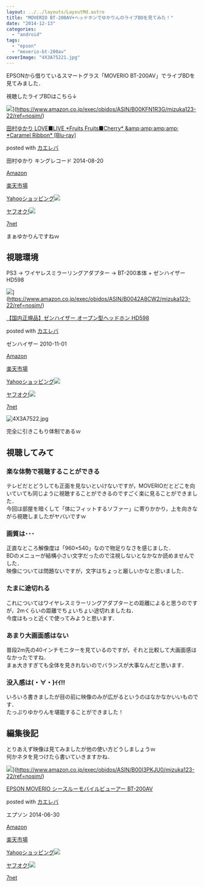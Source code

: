 ```yaml
---
layout: ../../layouts/LayoutMd.astro
title: "MOVERIO BT-200AV+ヘッドホンでゆかりんのライブBDを見てみた！"
date: "2014-12-13"
categories: 
  - "android"
tags: 
  - "epson"
  - "moverio-bt-200av"
coverImage: "4X3A75221.jpg"
---
```


EPSONから借りているスマートグラス「MOVERIO BT-200AV」でライブBDを見てみました．

視聴したライブBDはこちら↓

![](/archive/images/61cJgPeMluL._SL160_.jpg)](https://www.amazon.co.jp/exec/obidos/ASIN/B00KFN1R3G/mizuka123-22/ref=nosim/)

[田村ゆかり LOVE■LIVE \*Fruits Fruits■Cherry\* &amp;amp;amp;amp;amp; \*Caramel Ribbon\* \[Blu-ray\]](https://www.amazon.co.jp/exec/obidos/ASIN/B00KFN1R3G/mizuka123-22/ref=nosim/)

posted with [カエレバ](http://kaereba.com)

田村ゆかり キングレコード 2014-08-20

[Amazon](http://www.amazon.co.jp/gp/search?keywords=%93c%91%BA%82%E4%82%A9%82%E8%20LOVE%81%A1LIVE%20%2AFruits%20Fruits%81%A1Cherry%2A%20&__mk_ja_JP=%83J%83%5E%83J%83i&tag=mizuka123-22 "アマゾン")

[楽天市場](http://hb.afl.rakuten.co.jp/hgc/032b53ee.4b34c5ee.0f4a541e.f440145e/?pc=http%3A%2F%2Fsearch.rakuten.co.jp%2Fsearch%2Fmall%2F%25E7%2594%25B0%25E6%259D%2591%25E3%2582%2586%25E3%2581%258B%25E3%2582%258A%2520LOVE%25E2%2596%25A0LIVE%2520%252AFruits%2520Fruits%25E2%2596%25A0Cherry%252A%2520%2F-%2Ff.1-p.1-s.1-sf.0-st.A-v.2%3Fx%3D0%26scid%3Daf_ich_link_urltxt%26m%3Dhttp%3A%2F%2Fm.rakuten.co.jp%2F "楽天市場")

[Yahooショッピング![](//ad.jp.ap.valuecommerce.com/servlet/gifbanner?sid=3066752&pid=881990642)](//ck.jp.ap.valuecommerce.com/servlet/referral?sid=3066752&pid=881990642&vc_url=http%3A%2F%2Fshopping.search.yahoo.co.jp%2Fsearch%3FuIv%3Don%26ei%3DUTF-8%26tab_ex%3Dcommerce%26slider%3D0%26va%3D%25E7%2594%25B0%25E6%259D%2591%25E3%2582%2586%25E3%2581%258B%25E3%2582%258A%2520LOVE%25E2%2596%25A0LIVE%2520%252AFruits%2520Fruits%25E2%2596%25A0Cherry%252A%2520 "Yahooショッピング")

[ヤフオク!![](//ad.jp.ap.valuecommerce.com/servlet/gifbanner?sid=3066752&pid=881990645)](//ck.jp.ap.valuecommerce.com/servlet/referral?sid=3066752&pid=881990645&vc_url=http%3A%2F%2Fauctions.search.yahoo.co.jp%2Fsearch%3Fvo%3D%26ve%3D%26auccat%3D0%26aucminprice%3D%26aucmaxprice%3D%26aucmin_bidorbuy_price%3D%26aucmax_bidorbuy_price%3D%26loc_cd%3D0%26abatch%3D0%26istatus%3D0%26filtered%3D1%26ei%3DUTF-8%26tab_ex%3Dcommerce%26va%3D%25E7%2594%25B0%25E6%259D%2591%25E3%2582%2586%25E3%2581%258B%25E3%2582%258A%2520LOVE%25E2%2596%25A0LIVE%2520%252AFruits%2520Fruits%25E2%2596%25A0Cherry%252A%2520 "ヤフオク!")

[7net](//ck.jp.ap.valuecommerce.com/servlet/referral?sid=3066752&pid=881990643&vc_url=http%3A%2F%2Fwww.7netshopping.jp%2Fall%2Fsearch_result%2F-%2Fbprice%2Foff%2Fsort%2F0%2Fkword_in%2F%25E7%2594%25B0%25E6%259D%2591%25E3%2582%2586%25E3%2581%258B%25E3%2582%258A%2520LOVE%25E2%2596%25A0LIVE%2520%252AFruits%2520Fruits%25E2%2596%25A0Cherry%252A%2520%2FallGoods%2Fon%2Fsubmit.x%2F30%2Fdisp_result%2F1%2Fsubmit.y%2F9%2Fprvlg%2Foff%2Fnobuy%2Fon%2FsetProduct%2Foff%2Foop%2Fon%2Fctgy%2Fall%2FfromKeywordSearch%2Ftrue "セブンネットショッピング")

まぁゆかりんですねｗ

## 視聴環境

PS3 → ワイヤレスミラーリングアダプター → BT-200本体 + ゼンハイザー HD598

![](/archive/images/41-4sYyLAQL._SL160_.jpg)](https://www.amazon.co.jp/exec/obidos/ASIN/B0042A8CW2/mizuka123-22/ref=nosim/)

[【国内正規品】ゼンハイザー オープン型ヘッドホン HD598](https://www.amazon.co.jp/exec/obidos/ASIN/B0042A8CW2/mizuka123-22/ref=nosim/)

posted with [カエレバ](http://kaereba.com)

ゼンハイザー 2010-11-01

[Amazon](http://www.amazon.co.jp/gp/search?keywords=%81y%8D%91%93%E0%90%B3%8BK%95i%81z%83%5B%83%93%83n%83C%83U%81%5B%20%83I%81%5B%83v%83%93%8C%5E%83w%83b%83h%83z%83%93%20HD598&__mk_ja_JP=%83J%83%5E%83J%83i&tag=mizuka123-22 "アマゾン")

[楽天市場](http://hb.afl.rakuten.co.jp/hgc/032b53ee.4b34c5ee.0f4a541e.f440145e/?pc=http%3A%2F%2Fsearch.rakuten.co.jp%2Fsearch%2Fmall%2F%25E3%2580%2590%25E5%259B%25BD%25E5%2586%2585%25E6%25AD%25A3%25E8%25A6%258F%25E5%2593%2581%25E3%2580%2591%25E3%2582%25BC%25E3%2583%25B3%25E3%2583%258F%25E3%2582%25A4%25E3%2582%25B6%25E3%2583%25BC%2520%25E3%2582%25AA%25E3%2583%25BC%25E3%2583%2597%25E3%2583%25B3%25E5%259E%258B%25E3%2583%2598%25E3%2583%2583%25E3%2583%2589%25E3%2583%259B%25E3%2583%25B3%2520HD598%2F-%2Ff.1-p.1-s.1-sf.0-st.A-v.2%3Fx%3D0%26scid%3Daf_ich_link_urltxt%26m%3Dhttp%3A%2F%2Fm.rakuten.co.jp%2F "楽天市場")

[Yahooショッピング![](//ad.jp.ap.valuecommerce.com/servlet/gifbanner?sid=3066752&pid=881990642)](//ck.jp.ap.valuecommerce.com/servlet/referral?sid=3066752&pid=881990642&vc_url=http%3A%2F%2Fshopping.search.yahoo.co.jp%2Fsearch%3FuIv%3Don%26ei%3DUTF-8%26tab_ex%3Dcommerce%26slider%3D0%26va%3D%25E3%2580%2590%25E5%259B%25BD%25E5%2586%2585%25E6%25AD%25A3%25E8%25A6%258F%25E5%2593%2581%25E3%2580%2591%25E3%2582%25BC%25E3%2583%25B3%25E3%2583%258F%25E3%2582%25A4%25E3%2582%25B6%25E3%2583%25BC%2520%25E3%2582%25AA%25E3%2583%25BC%25E3%2583%2597%25E3%2583%25B3%25E5%259E%258B%25E3%2583%2598%25E3%2583%2583%25E3%2583%2589%25E3%2583%259B%25E3%2583%25B3%2520HD598 "Yahooショッピング")

[ヤフオク!![](//ad.jp.ap.valuecommerce.com/servlet/gifbanner?sid=3066752&pid=881990645)](//ck.jp.ap.valuecommerce.com/servlet/referral?sid=3066752&pid=881990645&vc_url=http%3A%2F%2Fauctions.search.yahoo.co.jp%2Fsearch%3Fvo%3D%26ve%3D%26auccat%3D0%26aucminprice%3D%26aucmaxprice%3D%26aucmin_bidorbuy_price%3D%26aucmax_bidorbuy_price%3D%26loc_cd%3D0%26abatch%3D0%26istatus%3D0%26filtered%3D1%26ei%3DUTF-8%26tab_ex%3Dcommerce%26va%3D%25E3%2580%2590%25E5%259B%25BD%25E5%2586%2585%25E6%25AD%25A3%25E8%25A6%258F%25E5%2593%2581%25E3%2580%2591%25E3%2582%25BC%25E3%2583%25B3%25E3%2583%258F%25E3%2582%25A4%25E3%2582%25B6%25E3%2583%25BC%2520%25E3%2582%25AA%25E3%2583%25BC%25E3%2583%2597%25E3%2583%25B3%25E5%259E%258B%25E3%2583%2598%25E3%2583%2583%25E3%2583%2589%25E3%2583%259B%25E3%2583%25B3%2520HD598 "ヤフオク!")

[7net](//ck.jp.ap.valuecommerce.com/servlet/referral?sid=3066752&pid=881990643&vc_url=http%3A%2F%2Fwww.7netshopping.jp%2Fall%2Fsearch_result%2F-%2Fbprice%2Foff%2Fsort%2F0%2Fkword_in%2F%25E3%2580%2590%25E5%259B%25BD%25E5%2586%2585%25E6%25AD%25A3%25E8%25A6%258F%25E5%2593%2581%25E3%2580%2591%25E3%2582%25BC%25E3%2583%25B3%25E3%2583%258F%25E3%2582%25A4%25E3%2582%25B6%25E3%2583%25BC%2520%25E3%2582%25AA%25E3%2583%25BC%25E3%2583%2597%25E3%2583%25B3%25E5%259E%258B%25E3%2583%2598%25E3%2583%2583%25E3%2583%2589%25E3%2583%259B%25E3%2583%25B3%2520HD598%2FallGoods%2Fon%2Fsubmit.x%2F30%2Fdisp_result%2F1%2Fsubmit.y%2F9%2Fprvlg%2Foff%2Fnobuy%2Fon%2FsetProduct%2Foff%2Foop%2Fon%2Fctgy%2Fall%2FfromKeywordSearch%2Ftrue "セブンネットショッピング")

![4X3A7522.jpg](/archive/images/15966379425_faa8c37da1_b.jpg)
 
完全に引きこもり体制であるｗ

## 視聴してみて

### 楽な体勢で視聴することができる

テレビだとどうしても正面を見ないといけないですが，MOVERIOだとどこを向いていても同じように視聴することができるのですごく楽に見ることができました．  
今回は部屋を暗くして「体にフィットするソファー」に寄りかかり，上を向きながら視聴しましたがヤバいですｗ

### 画質は･･･

正直なところ解像度は「960×540」なので物足りなさを感じました．  
BDのメニューが結構小さい文字だったので注視しないとなかなか読めませんでした．  
映像については問題ないですが，文字はちょっと厳しいかなと思いました．

### たまに途切れる

これについてはワイヤレスミラーリングアダプターとの距離によると思うのですが，2mくらいの距離でちょいちょい途切れましたね．  
今度はもっと近くで使ってみようと思います．

### あまり大画面感はない

普段2m先の40インチモニターを見ているのですが，それと比較して大画面感はなかったですね．  
まぁ大きすぎても全体を見きれないのでバランスが大事なんだと思います．

### 没入感は(・∀・)ｲｲ!!

いろいろ書きましたが目の前に映像のみが広がるというのはなかなかいいものです．  
たっぷりゆかりんを堪能することができました！

## 編集後記

とりあえず映像は見てみましたが他の使い方どうしましょうｗ  
何かネタを見つけたら書いていきますかね．

![](/archive/images/310BD%2B5OLDL._SL160_.jpg)](https://www.amazon.co.jp/exec/obidos/ASIN/B00I3PKJU0/mizuka123-22/ref=nosim/)

[EPSON MOVERIO シースルーモバイルビューアー BT-200AV](https://www.amazon.co.jp/exec/obidos/ASIN/B00I3PKJU0/mizuka123-22/ref=nosim/)

posted with [カエレバ](http://kaereba.com)

エプソン 2014-06-30

[Amazon](http://www.amazon.co.jp/gp/search?keywords=EPSON%20MOVERIO%20%83V%81%5B%83X%83%8B%81%5B%83%82%83o%83C%83%8B%83r%83%85%81%5B%83A%81%5B%20BT-200AV&__mk_ja_JP=%83J%83%5E%83J%83i&tag=mizuka123-22 "アマゾン")

[楽天市場](http://hb.afl.rakuten.co.jp/hgc/032b53ee.4b34c5ee.0f4a541e.f440145e/?pc=http%3A%2F%2Fsearch.rakuten.co.jp%2Fsearch%2Fmall%2FEPSON%2520MOVERIO%2520%25E3%2582%25B7%25E3%2583%25BC%25E3%2582%25B9%25E3%2583%25AB%25E3%2583%25BC%25E3%2583%25A2%25E3%2583%2590%25E3%2582%25A4%25E3%2583%25AB%25E3%2583%2593%25E3%2583%25A5%25E3%2583%25BC%25E3%2582%25A2%25E3%2583%25BC%2520BT-200AV%2F-%2Ff.1-p.1-s.1-sf.0-st.A-v.2%3Fx%3D0%26scid%3Daf_ich_link_urltxt%26m%3Dhttp%3A%2F%2Fm.rakuten.co.jp%2F "楽天市場")

[Yahooショッピング![](//ad.jp.ap.valuecommerce.com/servlet/gifbanner?sid=3066752&pid=881990642)](//ck.jp.ap.valuecommerce.com/servlet/referral?sid=3066752&pid=881990642&vc_url=http%3A%2F%2Fshopping.search.yahoo.co.jp%2Fsearch%3FuIv%3Don%26ei%3DUTF-8%26tab_ex%3Dcommerce%26slider%3D0%26va%3DEPSON%2520MOVERIO%2520%25E3%2582%25B7%25E3%2583%25BC%25E3%2582%25B9%25E3%2583%25AB%25E3%2583%25BC%25E3%2583%25A2%25E3%2583%2590%25E3%2582%25A4%25E3%2583%25AB%25E3%2583%2593%25E3%2583%25A5%25E3%2583%25BC%25E3%2582%25A2%25E3%2583%25BC%2520BT-200AV "Yahooショッピング")

[ヤフオク!![](//ad.jp.ap.valuecommerce.com/servlet/gifbanner?sid=3066752&pid=881990645)](//ck.jp.ap.valuecommerce.com/servlet/referral?sid=3066752&pid=881990645&vc_url=http%3A%2F%2Fauctions.search.yahoo.co.jp%2Fsearch%3Fvo%3D%26ve%3D%26auccat%3D0%26aucminprice%3D%26aucmaxprice%3D%26aucmin_bidorbuy_price%3D%26aucmax_bidorbuy_price%3D%26loc_cd%3D0%26abatch%3D0%26istatus%3D0%26filtered%3D1%26ei%3DUTF-8%26tab_ex%3Dcommerce%26va%3DEPSON%2520MOVERIO%2520%25E3%2582%25B7%25E3%2583%25BC%25E3%2582%25B9%25E3%2583%25AB%25E3%2583%25BC%25E3%2583%25A2%25E3%2583%2590%25E3%2582%25A4%25E3%2583%25AB%25E3%2583%2593%25E3%2583%25A5%25E3%2583%25BC%25E3%2582%25A2%25E3%2583%25BC%2520BT-200AV "ヤフオク!")

[7net](//ck.jp.ap.valuecommerce.com/servlet/referral?sid=3066752&pid=881990643&vc_url=http%3A%2F%2Fwww.7netshopping.jp%2Fall%2Fsearch_result%2F-%2Fbprice%2Foff%2Fsort%2F0%2Fkword_in%2FEPSON%2520MOVERIO%2520%25E3%2582%25B7%25E3%2583%25BC%25E3%2582%25B9%25E3%2583%25AB%25E3%2583%25BC%25E3%2583%25A2%25E3%2583%2590%25E3%2582%25A4%25E3%2583%25AB%25E3%2583%2593%25E3%2583%25A5%25E3%2583%25BC%25E3%2582%25A2%25E3%2583%25BC%2520BT-200AV%2FallGoods%2Fon%2Fsubmit.x%2F30%2Fdisp_result%2F1%2Fsubmit.y%2F9%2Fprvlg%2Foff%2Fnobuy%2Fon%2FsetProduct%2Foff%2Foop%2Fon%2Fctgy%2Fall%2FfromKeywordSearch%2Ftrue "セブンネットショッピング")
